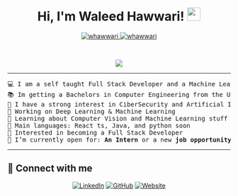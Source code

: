 <h1 align="center">
Hi, I'm Waleed Hawwari!
<a href="https://github.com/Whawwari" target="_self">
		<img src="https://media.giphy.com/media/hvRJCLFzcasrR4ia7z/giphy.gif" width="30">
	</a>
</h1>
<p align="center">
	<a href="https://github.com/Whawwari">
		<img src="https://komarev.com/ghpvc/?username=whawwari&label=Profile%20views&color=0e75b6&style=flat" alt="whawwari" />
	</a>
	<a href="https://github.com/Whawwari">
		<img src="https://img.shields.io/github/followers/whawwari?label=Followers" alt="whawwari" />
	</a>
</p>
<br/>
<p align="center">
	<a href="https://github.com/Whawwari">
		<img src="https://readme-typing-svg.herokuapp.com?lines=Computer+Science+Student;Full+Stack+Web+Developer;Freelancer;DS%20|%20AI%20|%20ML%20Enthusiastic;Always%20learning%20new%20things&center=true&width=380&height=45">
	</a>
</p>

<hr>

<pre>
💻 I am a self taught Full Stack Developer and a Machine Learning Developer
📚 Im getting a Bachelors in Computer Engineering from the University of Guelph
📝 I have a strong interest in CiberSecurity and Artificial Intelligence
🔭 Working on Deep Learning & Machine Learning
🌱 Learning about Computer Vision and Machine Learning stuff
🌟 Main languages: React ts, Java, and python soon
🚩 Interested in becoming a Full Stack Developer
🤔 I’m currently open for: <b>An Intern</b> or a new <b>job opportunity</b>, this is <a href="https://drive.google.com/file/d/1GWcksBm58cH1eMIeOoxyMCAsNiv2aMU3/view?usp=share_link" target="_blank">MY RESUME.</a>
</pre>
<hr>

## 🤝 Connect with me

<p align="center">
    <a href="https://www.linkedin.com/in/waleed-hawwari/" target="_blank"><img src="https://img.shields.io/badge/linkedin-%230A66C2.svg?style=plastic&logo=linkedin&logoColor=white" alt="LinkedIn"/></a>
    <a href="https://github.com/Whawwari" target="_blank"><img src="https://img.shields.io/badge/github-%23181717.svg?style=plastic&logo=github&logoColor=white" alt="GitHub"/></a>
    <a href="https://whawwari.github.io" target="_blank"><img src="https://img.shields.io/badge/Website-%237D899C.svg?style=plastic&logo=google-chrome&logoColor=white" alt="Website"/></a>
</p>

